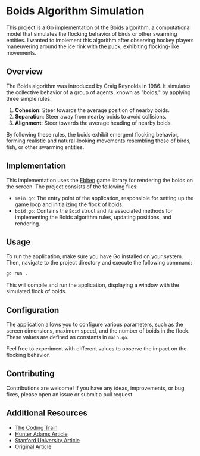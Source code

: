 # Boids Algorithm Simulation

This project is a Go implementation of the Boids algorithm, a computational model that simulates the flocking behavior of birds or other swarming entities. I wanted to implement this algorithm after observing hockey players maneuvering around the ice rink with the puck, exhibiting flocking-like movements.

## Overview

The Boids algorithm was introduced by Craig Reynolds in 1986. It simulates the collective behavior of a group of agents, known as "boids," by applying three simple rules:

1. **Cohesion**: Steer towards the average position of nearby boids.
2. **Separation**: Steer away from nearby boids to avoid collisions.
3. **Alignment**: Steer towards the average heading of nearby boids.

By following these rules, the boids exhibit emergent flocking behavior, forming realistic and natural-looking movements resembling those of birds, fish, or other swarming entities.

## Implementation

This implementation uses the [Ebiten](https://github.com/hajimehoshi/ebiten) game library for rendering the boids on the screen. The project consists of the following files:

- `main.go`: The entry point of the application, responsible for setting up the game loop and initializing the flock of boids.
- `boid.go`: Contains the `Boid` struct and its associated methods for implementing the Boids algorithm rules, updating positions, and rendering.

## Usage

To run the application, make sure you have Go installed on your system. Then, navigate to the project directory and execute the following command:

```bash
go run .
```

This will compile and run the application, displaying a window with the simulated flock of boids.

## Configuration

The application allows you to configure various parameters, such as the screen dimensions, maximum speed, and the number of boids in the flock. These values are defined as constants in `main.go`.

Feel free to experiment with different values to observe the impact on the flocking behavior.

## Contributing

Contributions are welcome! If you have any ideas, improvements, or bug fixes, please open an issue or submit a pull request.

## Additional Resources
- [The Coding Train](https://youtu.be/mhjuuHl6qHM?si=3WackXyBw3TpxFlN)
- [Hunter Adams Article](https://vanhunteradams.com/Pico/Animal_Movement/Boids-algorithm.html)
- [Stanford University Article](https://cs.stanford.edu/people/eroberts/courses/soco/projects/2008-09/modeling-natural-systems/boids.html)
- [Original Article](https://www.red3d.com/cwr/boids/)